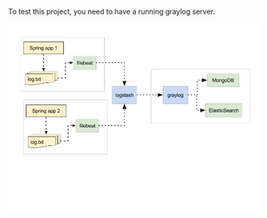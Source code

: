 To test this project, you need to have a running graylog server.

![Image of Yaktocat](graylog-logging.png)
